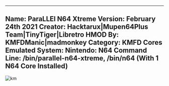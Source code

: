 -----------------------
Name: ParaLLEl N64 Xtreme
Version: February 24th 2021
Creator: Hacktarux|Mupen64Plus Team|TinyTiger|Libretro
HMOD By: KMFDManic|madmonkey
Category: KMFD Cores
Emulated System: Nintendo: N64
Command Line: /bin/parallel-n64-xtreme, /bin/n64 (With 1 N64 Core Installed)
-----------------------
![km](https://i.imgur.com/k8C8qrJ.png)
